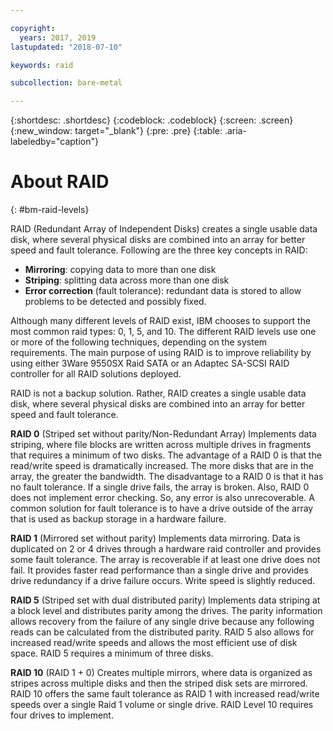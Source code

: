 ```yaml
---

copyright:
  years: 2017, 2019
lastupdated: "2018-07-10"

keywords: raid

subcollection: bare-metal

---
```


{:shortdesc: .shortdesc}
{:codeblock: .codeblock}
{:screen: .screen}
{:new_window: target="_blank"}
{:pre: .pre}
{:table: .aria-labeledby="caption"}


# About RAID
{: #bm-raid-levels}

RAID (Redundant Array of Independent Disks) creates a single usable data disk, where several physical disks are combined into an array for better speed and fault tolerance. Following are the three key concepts in RAID:
* **Mirroring**: copying data to more than one disk
* **Striping**: splitting data across more than one disk
* **Error correction** (fault tolerance): redundant data is stored to allow problems to be detected and possibly fixed.

Although many different levels of RAID exist, IBM chooses to support the most common raid types: 0, 1, 5, and 10. The different RAID levels use one or more of the following techniques, depending on the system requirements. The main purpose of using RAID is to improve reliability by using either 3Ware 9550SX Raid SATA or an Adaptec SA-SCSI RAID controller for all RAID solutions deployed.

RAID is not a backup solution. Rather, RAID creates a single usable data disk, where several physical disks are combined into an array for better speed and fault tolerance.


**RAID 0** (Striped set without parity/Non-Redundant Array) Implements data striping, where file blocks are written across multiple drives in fragments that requires a minimum of two disks. The advantage of a RAID 0 is that the read/write speed is dramatically increased. The more disks that are in the array, the greater the bandwidth. The disadvantage to a RAID 0 is that it has no fault tolerance. If a single drive fails, the array is broken. Also, RAID 0 does not implement error checking. So, any error is also unrecoverable. A common solution for fault tolerance is to have a drive outside of the array that is used as backup storage in a hardware failure.

**RAID 1** (Mirrored set without parity) Implements data mirroring. Data is duplicated on 2 or 4 drives through a hardware raid controller and provides some fault tolerance. The array is recoverable if at least one drive does not fail. It provides faster read performance than a single drive and provides drive redundancy if a drive failure occurs. Write speed is slightly reduced.

**RAID 5** (Striped set with dual distributed parity) Implements data striping at a block level and distributes parity among the drives. The parity information allows recovery from the failure of any single drive because any following reads can be calculated from the distributed parity. RAID 5 also allows for increased read/write speeds and allows the most efficient use of disk space. RAID 5 requires a minimum of three disks.

**RAID 10** (RAID 1 + 0) Creates multiple mirrors, where data is organized as stripes across multiple disks and then the striped disk sets are mirrored. RAID 10 offers the same fault tolerance as RAID 1 with increased read/write speeds over a single Raid 1 volume or single drive. RAID Level 10 requires four drives to implement.
